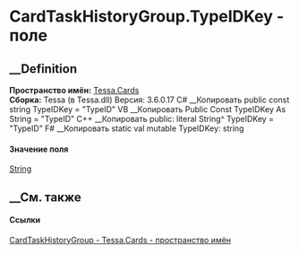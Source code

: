 # CardTaskHistoryGroup.TypeIDKey - поле
##  __Definition
 **Пространство имён:** [Tessa.Cards](N_Tessa_Cards.htm)  
 **Сборка:** Tessa (в Tessa.dll) Версия: 3.6.0.17
C# __Копировать
     public const string TypeIDKey = "TypeID"
VB __Копировать
     Public Const TypeIDKey As String = "TypeID"
C++ __Копировать
     public:
    literal String^ TypeIDKey = "TypeID"
F# __Копировать
     static val mutable TypeIDKey: string
#### Значение поля
[String](https://learn.microsoft.com/dotnet/api/system.string)
##  __См. также
#### Ссылки
[CardTaskHistoryGroup - ](T_Tessa_Cards_CardTaskHistoryGroup.htm)
[Tessa.Cards - пространство имён](N_Tessa_Cards.htm)
